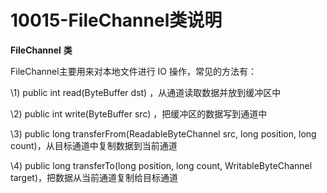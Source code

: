 # 10015-FileChannel类说明

**FileChannel** **类**

FileChannel主要用来对本地文件进行 IO 操作，常见的方法有：

\1) public int read(ByteBuffer dst) ，从通道读取数据并放到缓冲区中

\2) public int write(ByteBuffer src) ，把缓冲区的数据写到通道中

\3) public long transferFrom(ReadableByteChannel src, long position, long count)，从目标通道中复制数据到当前通道

\4) public long transferTo(long position, long count, WritableByteChannel target)，把数据从当前通道复制给目标通道